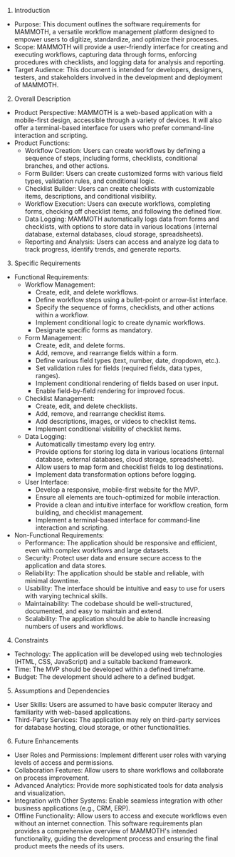 1. Introduction
 * Purpose: This document outlines the software requirements for MAMMOTH, a versatile workflow management platform designed to empower users to digitize, standardize, and optimize their processes.
 * Scope: MAMMOTH will provide a user-friendly interface for creating and executing workflows, capturing data through forms, enforcing procedures with checklists, and logging data for analysis and reporting.
 * Target Audience: This document is intended for developers, designers, testers, and stakeholders involved in the development and deployment of MAMMOTH.
2. Overall Description
 * Product Perspective: MAMMOTH is a web-based application with a mobile-first design, accessible through a variety of devices. It will also offer a terminal-based interface for users who prefer command-line interaction and scripting.
 * Product Functions:
   * Workflow Creation:  Users can create workflows by defining a sequence of steps, including forms, checklists, conditional branches, and other actions.
   * Form Builder:  Users can create customized forms with various field types, validation rules, and conditional logic.
   * Checklist Builder:  Users can create checklists with customizable items, descriptions, and conditional visibility.
   * Workflow Execution:  Users can execute workflows, completing forms, checking off checklist items, and following the defined flow.
   * Data Logging:  MAMMOTH automatically logs data from forms and checklists, with options to store data in various locations (internal database, external databases, cloud storage, spreadsheets).
   * Reporting and Analysis:  Users can access and analyze log data to track progress, identify trends, and generate reports.
3. Specific Requirements
 * Functional Requirements:
   * Workflow Management:
     * Create, edit, and delete workflows.
     * Define workflow steps using a bullet-point or arrow-list interface.
     * Specify the sequence of forms, checklists, and other actions within a workflow.
     * Implement conditional logic to create dynamic workflows.
     * Designate specific forms as mandatory.
   * Form Management:
     * Create, edit, and delete forms.
     * Add, remove, and rearrange fields within a form.
     * Define various field types (text, number, date, dropdown, etc.).
     * Set validation rules for fields (required fields, data types, ranges).
     * Implement conditional rendering of fields based on user input.
     * Enable field-by-field rendering for improved focus.
   * Checklist Management:
     * Create, edit, and delete checklists.
     * Add, remove, and rearrange checklist items.
     * Add descriptions, images, or videos to checklist items.
     * Implement conditional visibility of checklist items.
   * Data Logging:
     * Automatically timestamp every log entry.
     * Provide options for storing log data in various locations (internal database, external databases, cloud storage, spreadsheets).
     * Allow users to map form and checklist fields to log destinations.
     * Implement data transformation options before logging.
   * User Interface:
     * Develop a responsive, mobile-first website for the MVP.
     * Ensure all elements are touch-optimized for mobile interaction.
     * Provide a clean and intuitive interface for workflow creation, form building, and checklist management.
     * Implement a terminal-based interface for command-line interaction and scripting.
 * Non-Functional Requirements:
   * Performance:  The application should be responsive and efficient, even with complex workflows and large datasets.
   * Security:  Protect user data and ensure secure access to the application and data stores.
   * Reliability:  The application should be stable and reliable, with minimal downtime.
   * Usability:  The interface should be intuitive and easy to use for users with varying technical skills.
   * Maintainability:  The codebase should be well-structured, documented, and easy to maintain and extend.
   * Scalability:  The application should be able to handle increasing numbers of users and workflows.
4.  Constraints
 * Technology:  The application will be developed using web technologies (HTML, CSS, JavaScript) and a suitable backend framework.
 * Time:  The MVP should be developed within a defined timeframe.
 * Budget:  The development should adhere to a defined budget.
5.  Assumptions and Dependencies
 * User Skills:  Users are assumed to have basic computer literacy and familiarity with web-based applications.
 * Third-Party Services:  The application may rely on third-party services for database hosting, cloud storage, or other functionalities.
6.  Future Enhancements
 * User Roles and Permissions:  Implement different user roles with varying levels of access and permissions.
 * Collaboration Features:  Allow users to share workflows and collaborate on process improvement.
 * Advanced Analytics:  Provide more sophisticated tools for data analysis and visualization.
 * Integration with Other Systems:  Enable seamless integration with other business applications (e.g., CRM, ERP).
 * Offline Functionality:  Allow users to access and execute workflows even without an internet connection.
This software requirements plan provides a comprehensive overview of MAMMOTH's intended functionality, guiding the development process and ensuring the final product meets the needs of its users.

